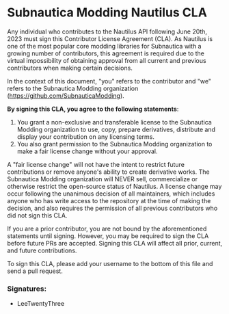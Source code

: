 # Subnautica Modding Nautilus CLA

Any individual who contributes to the Nautilus API following June 20th, 2023 must sign this Contributor License Agreement (CLA). As Nautilus is one of the most popular core modding libraries for Subnautica with a growing number of contributors, this agreement is required due to the virtual impossibility of obtaining approval from all current and previous contributors when making certain decisions.

In the context of this document, "you" refers to the contributor and "we" refers to the Subnautica Modding organization (<https://github.com/SubnauticaModding>).

**By signing this CLA, you agree to the following statements**:

1. You grant a non-exclusive and transferable license to the Subnautica Modding organization to use, copy, prepare derivatives, distribute and display your contribution on any licensing terms.
2. You also grant permission to the Subnautica Modding organization to make a fair license change without your approval.

A "fair license change" will not have the intent to restrict future contributions or remove anyone's ability to create derivative works. The Subnautica Modding organization will NEVER sell, commercialize or otherwise restrict the open-source status of Nautilus. A license change may occur following the unanimous decision of all maintainers, which includes anyone who has write access to the repository at the time of making the decision, and also requires the permission of all previous contributors who did not sign this CLA.

If you are a prior contributor, you are not bound by the aforementioned statements until signing. However, you may be required to sign the CLA before future PRs are accepted. Signing this CLA will affect all prior, current, and future contributions.

To sign this CLA, please add your username to the bottom of this file and send a pull request. 

### Signatures:

- LeeTwentyThree
